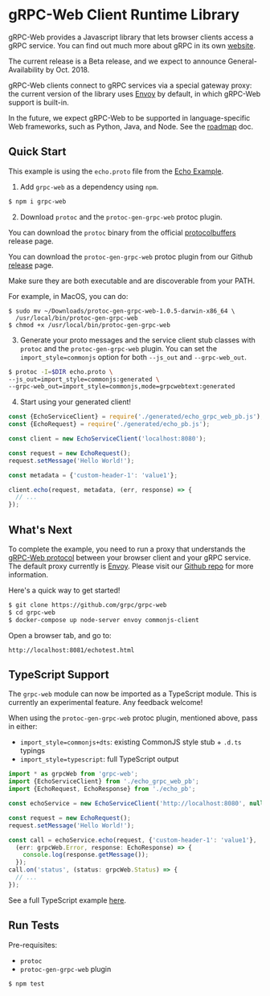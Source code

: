 # gRPC-Web Client Runtime Library

gRPC-Web provides a Javascript library that lets browser clients access a gRPC
service. You can find out much more about gRPC in its own
[website](https://grpc.io).

The current release is a Beta release, and we expect to announce
General-Availability by Oct. 2018.

gRPC-Web clients connect to gRPC services via a special gateway proxy: the
current version of the library uses [Envoy](https://www.envoyproxy.io/) by
default, in which gRPC-Web support is built-in. 

In the future, we expect gRPC-Web to be supported in language-specific Web
frameworks, such as Python, Java, and Node. See the
[roadmap](https://github.com/grpc/grpc-web/blob/master/ROADMAP.md) doc.


## Quick Start

This example is using the `echo.proto` file from the
[Echo Example](https://github.com/grpc/grpc-web/tree/master/net/grpc/gateway/examples/echo).

 1. Add `grpc-web` as a dependency using `npm`.

```sh
$ npm i grpc-web
```

 2. Download `protoc` and the `protoc-gen-grpc-web` protoc plugin.

You can download the `protoc` binary from the official
[protocolbuffers](https://github.com/protocolbuffers/protobuf/releases)
release page.

You can download the `protoc-gen-grpc-web` protoc plugin from our Github
[release](https://github.com/grpc/grpc-web/releases) page.


Make sure they are both executable and are discoverable from your PATH.

For example, in MacOS, you can do:

```
$ sudo mv ~/Downloads/protoc-gen-grpc-web-1.0.5-darwin-x86_64 \
  /usr/local/bin/protoc-gen-grpc-web
$ chmod +x /usr/local/bin/protoc-gen-grpc-web
```


 3. Generate your proto messages and the service client stub classes with
`protoc` and the `protoc-gen-grpc-web` plugin. You can set the
`import_style=commonjs` option for both `--js_out` and `--grpc-web_out`.

```sh
$ protoc -I=$DIR echo.proto \
--js_out=import_style=commonjs:generated \
--grpc-web_out=import_style=commonjs,mode=grpcwebtext:generated
```

 4. Start using your generated client!

```js
const {EchoServiceClient} = require('./generated/echo_grpc_web_pb.js');
const {EchoRequest} = require('./generated/echo_pb.js');

const client = new EchoServiceClient('localhost:8080');

const request = new EchoRequest();
request.setMessage('Hello World!');

const metadata = {'custom-header-1': 'value1'};

client.echo(request, metadata, (err, response) => {
  // ...
});
```


## What's Next

To complete the example, you need to run a proxy that understands the
[gRPC-Web protocol](https://github.com/grpc/grpc/blob/master/doc/PROTOCOL-WEB.md#protocol-differences-vs-grpc-over-http2)
between your browser client and your gRPC service. The default proxy currently
is [Envoy](https://www.envoyproxy.io/). Please visit our
[Github repo](https://github.com/grpc/grpc-web) for more information.

Here's a quick way to get started!

```sh
$ git clone https://github.com/grpc/grpc-web
$ cd grpc-web
$ docker-compose up node-server envoy commonjs-client
```

Open a browser tab, and go to:

```
http://localhost:8081/echotest.html
```

## TypeScript Support

The `grpc-web` module can now be imported as a TypeScript module. This is
currently an experimental feature. Any feedback welcome!

When using the `protoc-gen-grpc-web` protoc plugin, mentioned above, pass in
either:

 - `import_style=commonjs+dts`: existing CommonJS style stub + `.d.ts` typings
 - `import_style=typescript`: full TypeScript output


```ts
import * as grpcWeb from 'grpc-web';
import {EchoServiceClient} from './echo_grpc_web_pb';
import {EchoRequest, EchoResponse} from './echo_pb';

const echoService = new EchoServiceClient('http://localhost:8080', null, null);

const request = new EchoRequest();
request.setMessage('Hello World!');

const call = echoService.echo(request, {'custom-header-1': 'value1'},
  (err: grpcWeb.Error, response: EchoResponse) => {
    console.log(response.getMessage());
  });
call.on('status', (status: grpcWeb.Status) => {
  // ...
});
```

See a full TypeScript example
[here](https://github.com/grpc/grpc-web/blob/master/net/grpc/gateway/examples/echo/ts-example/client.ts).


## Run Tests

Pre-requisites:
 - `protoc`
 - `protoc-gen-grpc-web` plugin


```sh
$ npm test
```
